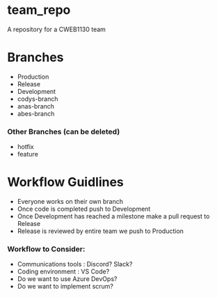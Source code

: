 # team_repo
A repository for a CWEB1130 team


# Branches

  * Production
  * Release
  * Development
  * codys-branch
  * anas-branch
  * abes-branch

### Other Branches (can be deleted)

  * hotfix
  * feature
 
# Workflow Guidlines
 
  - Everyone works on their own branch
  - Once code is completed push to Development
  - Once Development has reached a milestone make a pull request to Release
  - Release is reviewed by entire team we push to Production

### Workflow to Consider:

  - Communications tools : Discord? Slack?
  - Coding environment : VS Code?
  - Do we want to use Azure DevOps?
  - Do we want to implement scrum?

